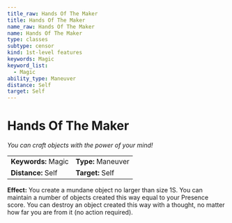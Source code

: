 ```yaml
---
title_raw: Hands Of The Maker
title: Hands Of The Maker
name_raw: Hands Of The Maker
name: Hands Of The Maker
type: classes
subtype: censor
kind: 1st-level features
keywords: Magic
keyword_list:
  - Magic
ability_type: Maneuver
distance: Self
target: Self
---
```


# Hands Of The Maker

*You can craft objects with the power of your mind!*

|                     |                    |
| :------------------ | :----------------- |
| **Keywords:** Magic | **Type:** Maneuver |
| **Distance:** Self  | **Target:** Self   |

**Effect:** You create a mundane object no larger than size 1S. You can maintain a number of objects created this way equal to your Presence score. You can destroy an object created this way with a thought, no matter how far you are from it (no action required).

